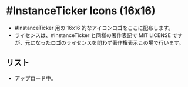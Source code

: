 #InstanceTicker Icons (16x16)
====

- #InstanceTicker 用の 16x16 的なアイコンロゴをここに配布します。
- ライセンスは、#InstanceTicker と同様の著作表記で MIT LICENSE ですが、元になったロゴのライセンスを問わず著作権表示この場で行います。

## リスト
- アップロード中。
